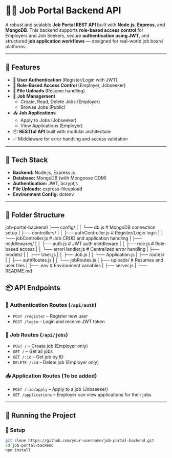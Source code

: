# 🧑‍💼 Job Portal Backend API

A robust and scalable **Job Portal REST API** built with **Node.js**, **Express**, and **MongoDB**. This backend supports **role-based access control** for Employers and Job Seekers, secure **authentication using JWT**, and structured **job application workflows** — designed for real-world job board platforms.

---

## 🚀 Features

- 🔐 **User Authentication** (Register/Login with JWT)
- 👥 **Role-Based Access Control** (Employer, Jobseeker)
- 📄 **File Uploads** (Resume handling)
- 💼 **Job Management**  
  - Create, Read, Delete Jobs (Employer)
  - Browse Jobs (Public)
- 📥 **Job Applications**  
  - Apply to Jobs (Jobseeker)
  - View Applications (Employer)
- 📦 **RESTful API** built with modular architecture
- ✅ Middleware for error handling and access validation

---

## 🧠 Tech Stack

- **Backend:** Node.js, Express.js
- **Database:** MongoDB (with Mongoose ODM)
- **Authentication:** JWT, bcryptjs
- **File Uploads:** express-fileupload
- **Environment Config:** dotenv

---

## 📁 Folder Structure

job-portal-backend/
├── config/
|
│ └── db.js # MongoDB connection setup
|
├── controllers/
|
│ ├── authController.js # Register/Login logic
|
│ └── jobController.js # Job CRUD and application handling
|
├── middlewares/
|
│ ├── auth.js # JWT auth middleware
|
│ ├── role.js # Role-based access
|
│ └── errorHandler.js # Centralized error handling
|
├── models/
|
│ ├── User.js
|
│ ├── Job.js
|
│ └── Application.js
|
├── routes/
|
│ ├── authRoutes.js
|
│ └── jobRoutes.js
|
├── uploads/ # Resumes and user files
|
├── .env # Environment variables
|
├── server.js
|
└── README.md


## 📦 API Endpoints

### 🔐 Authentication Routes (`/api/auth`)
- `POST /register` – Register new user
- `POST /login` – Login and receive JWT token

### 💼 Job Routes (`/api/jobs`)
- `POST /` – Create job (Employer only)
- `GET /` – Get all jobs
- `GET /:id` – Get job by ID
- `DELETE /:id` – Delete job (Employer only)

### 📥 Application Routes (To be added)
- `POST /:id/apply` – Apply to a job (Jobseeker)
- `GET /applications` – Employer can view applications for their jobs

---

## 🧪 Running the Project

### 🔧 Setup

```bash
git clone https://github.com/your-username/job-portal-backend.git
cd job-portal-backend
npm install
